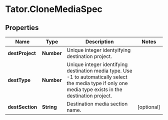 # Tator.CloneMediaSpec

## Properties

Name | Type | Description | Notes
------------ | ------------- | ------------- | -------------
**destProject** | **Number** | Unique integer identyifying destination project. | 
**destType** | **Number** | Unique integer identifying destination media type. Use -1 to automatically select the media type if only one media type exists in the destination project. | 
**destSection** | **String** | Destination media section name. | [optional] 


